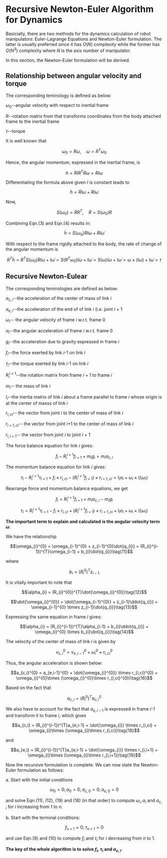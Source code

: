 # Recursive Newton-Euler Algorithm for Dynamics

Basicially, there are two methods for the dynamics calculation of robot manipulators: Euler-Lagrange Equations and Newton-Euler formulation. The latter is usually preferred since it has $O(N)$ complexity while the former has $O(N^{3})$ complexity where $N$ is the axis number of manipulator.

In this section, the Newton-Euler formulation will be derived.

## Relationship between angular velocity and torque

The corresponding teminology is defined as below:

$\omega_{0}$--angular velocity with respect to inertial frame

$R$--rotation matrix from that transforms coordinates from the body attached frame to the inertial frame

$\tau$--torque

It is well known that 

$$\omega_{0} = R\omega, \quad \omega=R^{T}\omega_{0}\tag{1}$$

Hence, the angular momentum, expressed in the inertial frame, is

$$h = RIR^{T}R\omega=RI\omega\tag{2}$$

Differentiating the formula above given $I$ is constant leads to

$$\dot{h} = \dot{R}I\omega + RI\dot{\omega}\tag{3}$$

Now,

$$S(\omega_{0}) = \dot{R}R^{T}, \quad \dot{R}=S(\omega_{0})R\tag{4}$$

Combining Eqn.(3) and Eqn.(4) results in:

$$\dot{h} = S(\omega_{0})RI\omega + RI\dot{\omega}\tag{5}$$

With respect to the frame rigidly attached to the body, the rate of change of the angular momentum is

$$R^{T}\dot{h} = R^{T}S(\omega_{0})RI\omega + I\dot{\omega} 
               = S(R^{T}\omega_{0})I\omega + I\dot{\omega} 
               = S(\omega)I\omega + I\dot{\omega} 
               = \omega \times (I\omega) + I\dot{\omega} 
               = \tau\tag{6}$$

## Recursive Newton-Eulear

The corresponding teminologies are defined as below:

$a_{c,i}$--the acceleration of the center of mass of link $i$

$a_{e,i}$--the acceleration of the end of of link $i$ (i.e. joint $i$ + 1

$\omega_{i}$-- the angular velocity of frame $i$ w.r.t. frame 0

$\alpha_{i}$--the angular acceleration of frame $i$ w.r.t. frame 0

$g_{i}$--the acceleration due to gravity expressed in frame $i$

$f_{i}$--the force exerted by link $i$-1 on link $i$

$\tau_{i}$--the torque exerted by link $i$-1 on link $i$

$R_{i}^{i+1}$--the rotation matrix from frame $i$ + 1 to frame $i$

$m_{i}$-- the mass of link $i$

$I_{i}$--the inertia matrix of link $i$ about a frame parallel to frame $i$ whose origin is at the center of masss of link $i$

$r_{i,ci}$-- the vector from joint $i$ to the center of mass of link $i$

$r_{i+1, ci}$-- the vector from joint $i$+1 to the center of mass of link $i$

$r_{i,i+1}$-- the vector from joint $i$ to joint $i$ + 1

The force balance equation for link $i$ gives:

$$f_{i}-R_{i}^{i+1}f_{i+1}+m_{i}g_{i} = m_{i}a_{c,i}\tag{7}$$

The momentum balance equation for link $i$ gives:

$$\tau_{i}-R_{i}^{i+1}\tau_{i+1} + f_{i} \times r_{i,ci}-(R_{i}^{i+1}f_{i+1})\times r_{i+1, ci} = I_{i}\alpha_{i} + \omega_{i} \times (I_{i}\omega_{i})\tag{8}$$

Rearrange force and momentum balance equations, we get

$$f_{i} = R_{i}^{i+1}f_{i+1} + m_{i}a_{c,i} -m_{i}g_{i}\tag{9}$$

$$\tau_{i} = R_{i}^{i+1}\tau_{i+1} - f_{i} \times r_{i,ci} + (R_{i}^{i+1}f_{i+1})\times r_{i+1, ci} + I_{i}\alpha_{i} + \omega_{i} \times (I_{i}\omega_{i})\tag{10}$$

**The important term to explain and calculated is the angular velocity term $\omega$**.

We have the relationship

$$\omega_{i}^{0} = \omega_{i-1}^{0} + z_{i-1}^{0}\dot{q_{i}} = (R_{i}^{i-1})^{T}\omega_{i-1} + b_{i}\dot{q_{i}}\tag{11}$$

where

$$b_{i} = (R_{i}^{0})^{T}z_{i-1}$$

It is vitally important to note that

$$\alpha_{i} = (R_{i}^{0})^{T}\dot{\omega_{i}^{0}}\tag{12}$$

$$\dot{\omega_{i}^{0}} = \dot{\omega_{i-1}^{0}} + z_{i-1}\ddot{q_{i}} + \omega_{i-1}^{0} \times z_{i-1}\dot{q_{i}}\tag{13}$$

Expressing the same equation in frame $i$ gives:

$$\alpha_{i} = (R_{i}^{i-1})^{T}\alpha_{i-1} + b_{i}\ddot{q_{i}} + \omega_{i}^{0} \times b_{i}\dot{q_{i}}\tag{14}$$

The velocity of the center of mass of link $i$ is given by

$$v_{c,i}^{0} = v_{e,i-1}^{0} + \omega_{i}^{0}\times r_{i,ci}^{0}\tag{15}$$

Thus, the angular acceleration is shown below:

$$a_{c,i}^{0} = a_{e,i-1}^{0} + \dot{\omega_{i}^{0}} \times r_{i,ci}^{0} + \omega_{i}^{0}\times (\omega_{i}^{0}\times  r_{i,ci}^{0})\tag{16}$$

Based on the fact that

$$a_{c,i} = (R_{i}^{0})^{T}a_{c,i}^{0}\tag{17}$$

We also have to account for the fact that $a_{e,i-1}$ is expressed in frame $i$-1 and transform it to frame $i$, which gives

$$a_{c,i} = (R_{i}^{i-1})^{T}a_{e,i-1} + \dot{\omega_{i}} \times r_{i,ci} + \omega_{i}\times (\omega_{i}\times r_{i,ci})\tag{18}$$

and

$$a_{e,i} = (R_{i}^{i-1})^{T}a_{e,i-1} + \dot{\omega_{i}} \times r_{i,i+1} + \omega_{i}\times (\omega_{i}\times r_{i,i+1})\tag{19}$$

Now the recursive formulation is complete. We can now state the Newton-Euler formulation as follows:

a. Start with the initial conditions

$$\omega_{0} = 0; \alpha_{0}=0; a_{c, 0}=0; a_{e,0}=0$$

and solve Eqn.(11), (12), (19) and (18) (in that order) to compute $\omega_{i}, \alpha_{i}$ and $a_{c,i}$ for $i$ increasing from 1 to $n$.

b. Start with the terminal conditions:

$$f_{n+1}=0; \tau_{n+1}=0$$

and use Eqn.(9) and (10) to compute $f_{i}$ and $\tau_{i}$ for $i$ decreasing from $n$ to 1.

**The key of the whole algorithm is to solve $f_{i}$, $\tau_{i}$ and $a_{e,i}$.**
